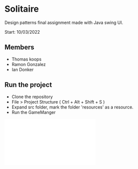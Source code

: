 # Solitaire

Design patterns final assignment made with Java swing UI.

Start: 10/03/2022

## Members

* Thomas koops
* Ramon Gonzalez
* Ian Donker

## Run the project
* Clone the repository
* File > Project Structure ( Ctrl + Alt + Shift + S )
* Expand src folder, mark the folder 'resources' as a resource.
* Run the GameManger

![Class diagram](SolitaireDiagram.pdf)
